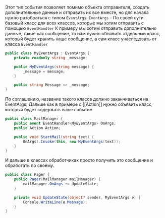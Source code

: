 Этот тип события позволяет помимо объекта отправителя, создать дополнительные данные и отправить их все вместе, но для начала нужно разобраться с типом `EventArgs`.
`EventArgs` - По своей сути базовый класс для всех классов, которые мы хотим отправить с помощью `EventHandler`
К примеру мы хотим отправить дополнительно данные, такие как сообщение, то нам нужно объявить отдельный класс, который будет хранить наше сообщение, а сам класс унаследовать от класса `EventHandler`

```csharp
public class MyEventArgs : EventArgs {
    private readonly string _message;

    public MyEventArgs(string message) {
        _message = message;
    }

    public string Message => _message;
}
```
По соглашению, название такого класса должно заканчиваться на EventArgs.
Дальше как в примере с [[Action]] нужно объявить класс, который будет содержать наше событие.
```csharp
public class MailManager {
    public event EventHandler<MyEventArgs> OnArgs;
    public Action Action;

    public void StartMail(string text) {
        OnArgs?.Invoke(this, new MyEventArgs(text));
    }
}
```

И дальше в классах обработчиках просто получить это сообщение и обработать по своему.
```csharp
public class Pager {
    public Pager(MailManager mailManager) {
        mailManager.OnArgs += UpdateState;
    }

    private void UpdateState(object? sender, MyEventArgs e) {
        Console.WriteLine(e.Message);
    }
}
```

